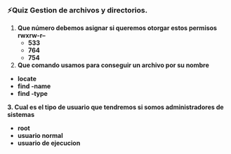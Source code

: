 ### **⚡️Quiz Gestion de archivos y directorios.**

1. **Que número debemos asignar si queremos otorgar estos permisos rwxrw-r–**
    - **533**
    - **764**
    - **754**
2. **Que comando usamos para conseguir un archivo por su nombre**
- **locate**
- **find -name**
- **find -type**

**3. Cual es el tipo de usuario que tendremos si somos administradores de sistemas**

- **root**
- **usuario normal**
- **usuario de ejecucion**